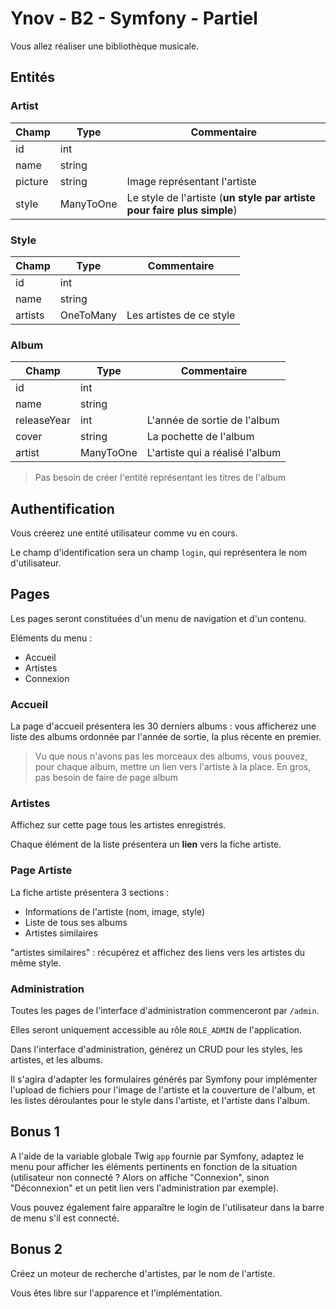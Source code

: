 # Ynov - B2 - Symfony - Partiel

Vous allez réaliser une bibliothèque musicale.

## Entités

### Artist

| Champ | Type | Commentaire |
|---|---|---|
|id|int||
|name|string||
|picture|string|Image représentant l'artiste|
|style|ManyToOne| Le style de l'artiste (**un style par artiste pour faire plus simple**) |

### Style

| Champ | Type | Commentaire |
|---|---|---|
|id|int||
|name|string||
|artists|OneToMany| Les artistes de ce style |

### Album

| Champ | Type | Commentaire |
|---|---|---|
|id|int||
|name|string||
|releaseYear|int |L'année de sortie de l'album |
|cover|string| La pochette de l'album |
|artist|ManyToOne| L'artiste qui a réalisé l'album |

> Pas besoin de créer l'entité représentant les titres de l'album

## Authentification

Vous créerez une entité utilisateur comme vu en cours.

Le champ d'identification sera un champ `login`, qui représentera le nom d'utilisateur.

## Pages

Les pages seront constituées d'un menu de navigation et d'un contenu.

Eléments du menu :

- Accueil
- Artistes
- Connexion

### Accueil

La page d'accueil présentera les 30 derniers albums : vous afficherez une liste des albums ordonnée par l'année de sortie, la plus récente en premier.

> Vu que nous n'avons pas les morceaux des albums, vous pouvez, pour chaque album, mettre un lien vers l'artiste à la place. En gros, pas besoin de faire de page album

### Artistes

Affichez sur cette page tous les artistes enregistrés.

Chaque élément de la liste présentera un **lien** vers la fiche artiste.

### Page Artiste

La fiche artiste présentera 3 sections :

- Informations de l'artiste (nom, image, style)
- Liste de tous ses albums
- Artistes similaires

"artistes similaires" : récupérez et affichez des liens vers les artistes du même style.

### Administration

Toutes les pages de l'interface d'administration commenceront par `/admin`.

Elles seront uniquement accessible au rôle `ROLE_ADMIN` de l'application.

Dans l'interface d'administration, générez un CRUD pour les styles, les artistes, et les albums.

Il s'agira d'adapter les formulaires générés par Symfony pour implémenter l'upload de fichiers pour l'image de l'artiste et la couverture de l'album, et les listes déroulantes pour le style dans l'artiste, et l'artiste dans l'album.

## Bonus 1

A l'aide de la variable globale Twig `app` fournie par Symfony, adaptez le menu pour afficher les éléments pertinents en fonction de la situation (utilisateur non connecté ? Alors on affiche "Connexion", sinon "Déconnexion" et un petit lien vers l'administration par exemple).

Vous pouvez également faire apparaître le login de l'utilisateur dans la barre de menu s'il est connecté.

## Bonus 2

Créez un moteur de recherche d'artistes, par le nom de l'artiste.

Vous êtes libre sur l'apparence et l'implémentation.
